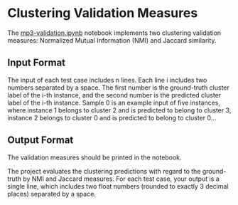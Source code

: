 # Clustering Validation Measures

The [mp3-validation.ipynb](./mp3-validation.ipynb) notebook implements two clustering validation measures: Normalized Mutual Information (NMI) and Jaccard similarity.

## Input Format

The input of each test case includes n lines. Each line i includes two numbers separated by a space. The first number is the ground-truth cluster label of the i-th instance, and the second number is the predicted cluster label of the i-th instance. Sample 0 is an example input of five instances, where instance 1 belongs to cluster 2 and is predicted to belong to cluster 3, instance 2 belongs to cluster 0 and is predicted to belong to cluster 0...

## Output Format

The validation measures should be printed in the notebook.

The project evaluates the clustering predictions with regard to the ground-truth by NMI and Jaccard measures. For each test case, your output is a single line, which includes two float numbers (rounded to exactly 3 decimal places) separated by a space.